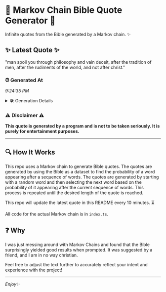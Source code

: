 # 📖 Markov Chain Bible Quote Generator 📖

Infinite quotes from the Bible generated by a Markov chain. ✨

## ✨ Latest Quote ✨
"man spoil you through philosophy and vain deceit, after the tradition of men, after the rudiments of the world, and not after christ."

### ⏰ Generated At
*9:24:35 PM*

<details>
    <summary>🛠️ Generation Details</summary>
    <p>
        <strong>🌱 Seed:</strong> man<br>
        <strong>🔄 Iterations:</strong> 22<br>
        <strong>📜 Context History:</strong><br>[ man ]: spoil<br>[ man, spoil ]: you<br>[ man, spoil, you ]: through<br>[ man, spoil, you, through ]: philosophy<br>[ man, spoil, you, through, philosophy ]: and<br>[ man, spoil, you, through, philosophy, and ]: vain<br>[ spoil, you, through, philosophy, and, vain ]: deceit,<br>[ you, through, philosophy, and, vain, deceit, ]: after<br>[ through, philosophy, and, vain, deceit,, after ]: the<br>[ philosophy, and, vain, deceit,, after, the ]: tradition<br>[ and, vain, deceit,, after, the, tradition ]: of<br>[ vain, deceit,, after, the, tradition, of ]: men,<br>[ deceit,, after, the, tradition, of, men, ]: after<br>[ after, the, tradition, of, men,, after ]: the<br>[ the, tradition, of, men,, after, the ]: rudiments<br>[ tradition, of, men,, after, the, rudiments ]: of<br>[ of, men,, after, the, rudiments, of ]: the<br>[ men,, after, the, rudiments, of, the ]: world,<br>[ after, the, rudiments, of, the, world, ]: and<br>[ the, rudiments, of, the, world,, and ]: not<br>[ rudiments, of, the, world,, and, not ]: after<br>[ of, the, world,, and, not, after ]: christ.<br>
    </p>
</details>

### ⚠️ Disclaimer ⚠️
**This quote is generated by a program and is not to be taken seriously. It is purely for entertainment purposes.**

---

## 🔍 How It Works

This repo uses a Markov chain to generate Bible quotes. The quotes are generated by using the Bible as a dataset to find the probability of a word appearing after a sequence of words. The quotes are generated by starting with a random word and then selecting the next word based on the probability of it appearing after the current sequence of words. This process is repeated until the desired length of the quote is reached.

This repo will update the latest quote in this README every 10 minutes. ⏳

All code for the actual Markov chain is in `index.ts`.

## ❓ Why

I was just messing around with Markov Chains and found that the Bible surprisingly yielded good results when prompted. 
It was suggested by a friend, and I am in no way christian.

Feel free to adjust the text further to accurately reflect your intent and experience with the project!

---

*Enjoy*✨
